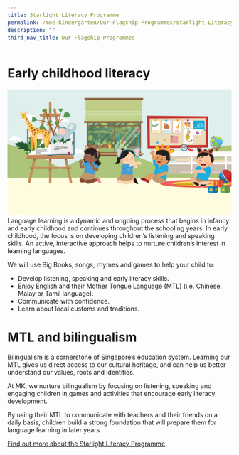 ```yaml
---
title: Starlight Literacy Programme
permalink: /moe-kindergarten/Our-Flagship-Programmes/Starlight-Literacy/
description: ""
third_nav_title: Our Flagship Programmes
---
```

# Early childhood literacy
![](/images/Starlight.jpg)
Language learning is a dynamic and ongoing process that begins in infancy and early childhood and continues throughout the schooling years. In early childhood, the focus is on developing children’s listening and speaking skills. An active, interactive approach helps to nurture children’s interest in learning languages.

We will use Big Books, songs, rhymes and games to help your child to:

*   Develop listening, speaking and early literacy skills.
*   Enjoy English and their Mother Tongue Language (MTL) (i.e. Chinese, Malay or Tamil language).
*   Communicate with confidence.
*   Learn about local customs and traditions.

# MTL and bilingualism
Bilingualism is a cornerstone of Singapore’s education system. Learning our MTL gives us direct access to our cultural heritage, and can help us better understand our values, roots and identities.

At MK, we nurture bilingualism by focusing on listening, speaking and engaging children in games and activities that encourage early literacy development.

By using their MTL to communicate with teachers and their friends on a daily basis, children build a strong foundation that will prepare them for language learning in later years.

[Find out more about the Starlight Literacy Programme](https://www.moe.gov.sg/preschool/moe-kindergarten/curriculum/starlight)